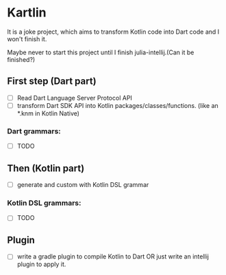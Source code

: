 # Kartlin
It is a joke project, which aims to transform Kotlin code into Dart code 
and I won't finish it.

Maybe never to start this project until I finish julia-intellij.(Can it be finished?)

## First step (Dart part)
- [ ] Read Dart Language Server Protocol API
- [ ] transform Dart SDK API into Kotlin packages/classes/functions. (like an *.knm in Kotlin Native)

### Dart grammars:
- [ ] TODO

## Then (Kotlin part)
- [ ] generate and custom with Kotlin DSL grammar

### Kotlin DSL grammars:
- [ ] TODO

## Plugin
- [ ] write a gradle plugin to compile Kotlin to Dart OR just write an intellij plugin to apply it. 
